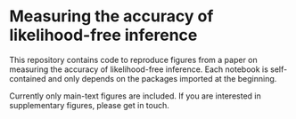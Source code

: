 # Measuring the accuracy of likelihood-free inference

This repository contains code to reproduce figures from a paper on measuring the accuracy of likelihood-free inference. Each notebook is self-contained and only depends on the packages imported at the beginning.

Currently only main-text figures are included. If you are interested in supplementary figures, please get in touch.